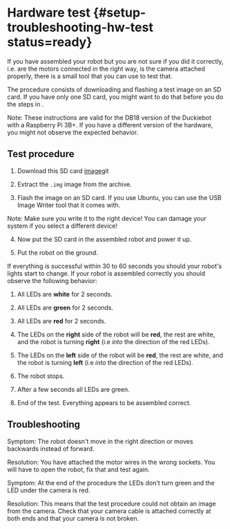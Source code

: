 # Hardware test {#setup-troubleshooting-hw-test status=ready}

If you have assembled your robot but you are not sure if you did it correctly, i.e. are the motors connected in the right way, is the camera attached properly, there is a small tool that you can use to test that.

The procedure consists of downloading and flashing a test image on an SD card. If you have only one SD card, you might want to do that before you do the steps in [](setup-duckiebot).

Note: These instructions are valid for the DB18 version of the Duckiebot with a Raspberry Pi 3B+. If you have a different version of the hardware, you might not observe the expected behavior.

## Test procedure

1. Download this SD card [image](https://u.pcloud.link/publink/show?code=XZWVLNkZNoKQp6aU46hjTg1cmewUb7eiN5YV)git 

2. Extract the `.img` image from the archive.

3. Flash the image on an SD card. If you use Ubuntu, you can use the USB Image Writer tool that it comes with.

Note: Make sure you write it to the right device! You can damage your system if you select a different device!
    
4. Now put the SD card in the assembled robot and power it up. 

5. Put the robot on the ground. 

If everything is successful within 30 to 60 seconds you should your robot's lights start to change. If your robot is assembled correctly you should observe the following behavior:

1. All LEDs are __white__ for 2 seconds.

2. All LEDs are __green__ for 2 seconds.

3. All LEDs are __red__ for 2 seconds.

4. The LEDs on the __right__ side of the robot will be __red__, the rest are white, and the robot is turning __right__ (i.e _into_ the direction of the red LEDs).

5. The LEDs on the __left__ side of the robot will be __red__, the rest are white, and the robot is turning __left__ (i.e _into_ the direction of the red LEDs).

6. The robot stops.

7. After a few seconds all LEDs are green.

8. End of the test. Everything appears to be assembled correct.


## Troubleshooting

Symptom: The robot doesn't move in the right direction or moves backwards instead of forward.

Resolution: You have attached the motor wires in the wrong sockets. You will have to open the robot, fix that and test again.

Symptom: At the end of the procedure the LEDs don't turn green and the LED under the camera is red.

Resolution: This means that the test procedure could not obtain an image from the camera. Check that your camera cable is attached correctly at both ends and that your camera is not broken.